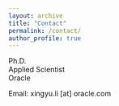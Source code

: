 ```yaml
---
layout: archive
title: "Contact"
permalink: /contact/
author_profile: true
---
```

Ph.D.<br> 
Applied Scientist<br> 
Oracle<br>
<!-- Tulane University<br> -->
Email: xingyu.li [at] oracle.com

